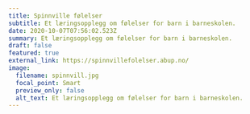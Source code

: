 ```yaml
---
title: Spinnville følelser
subtitle: Et læringsopplegg om følelser for barn i barneskolen.
date: 2020-10-07T07:56:02.523Z
summary: Et læringsopplegg om følelser for barn i barneskolen.
draft: false
featured: true
external_link: https://spinnvillefolelser.abup.no/
image:
  filename: spinnvill.jpg
  focal_point: Smart
  preview_only: false
  alt_text: Et læringsopplegg om følelser for barn i barneskolen.
---
```

